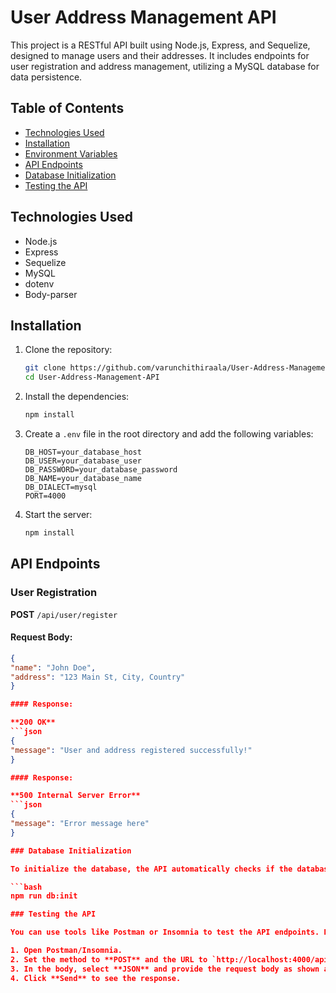 # User Address Management API

This project is a RESTful API built using Node.js, Express, and Sequelize, designed to manage users and their addresses. It includes endpoints for user registration and address management, utilizing a MySQL database for data persistence.

## Table of Contents

- [Technologies Used](#technologies-used)
- [Installation](#installation)
- [Environment Variables](#environment-variables)
- [API Endpoints](#api-endpoints)
- [Database Initialization](#database-initialization)
- [Testing the API](#testing-the-api)

## Technologies Used

- Node.js
- Express
- Sequelize
- MySQL
- dotenv
- Body-parser

## Installation

1. Clone the repository:
   ```bash
   git clone https://github.com/varunchithiraala/User-Address-Management-API.git
   cd User-Address-Management-API
2. Install the dependencies:
   ```bash
   npm install
3. Create a `.env` file in the root directory and add the following variables:
   ```plaintext
   DB_HOST=your_database_host
   DB_USER=your_database_user
   DB_PASSWORD=your_database_password
   DB_NAME=your_database_name
   DB_DIALECT=mysql
   PORT=4000
4. Start the server:
   ```bash
   npm install

## API Endpoints

### User Registration

**POST** `/api/user/register`

#### Request Body:
   ```json
   {
   "name": "John Doe",
   "address": "123 Main St, City, Country"
   }

#### Response:

**200 OK**
   ```json
   {
   "message": "User and address registered successfully!"
   }

#### Response:

**500 Internal Server Error**
```json
{
  "message": "Error message here"
}

### Database Initialization

To initialize the database, the API automatically checks if the database exists and creates it if not. You can also manually run the following command to create the database:

```bash
npm run db:init

### Testing the API

You can use tools like Postman or Insomnia to test the API endpoints. Here’s how to test the user registration endpoint:

1. Open Postman/Insomnia.
2. Set the method to **POST** and the URL to `http://localhost:4000/api/user/register`.
3. In the body, select **JSON** and provide the request body as shown above.
4. Click **Send** to see the response.
